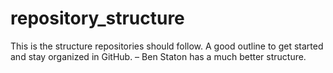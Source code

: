 # repository_structure
This is the structure repositories should follow. A good outline to get started and stay organized in GitHub.  – Ben Staton has a much better structure.
